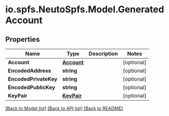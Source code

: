 # io.spfs.NeutoSpfs.Model.GeneratedAccount
## Properties

Name | Type | Description | Notes
------------ | ------------- | ------------- | -------------
**Account** | [**Account**](Account.md) |  | [optional] 
**EncodedAddress** | **string** |  | [optional] 
**EncodedPrivateKey** | **string** |  | [optional] 
**EncodedPublicKey** | **string** |  | [optional] 
**KeyPair** | [**KeyPair**](KeyPair.md) |  | [optional] 

[[Back to Model list]](../README.md#documentation-for-models) [[Back to API list]](../README.md#documentation-for-api-endpoints) [[Back to README]](../README.md)


